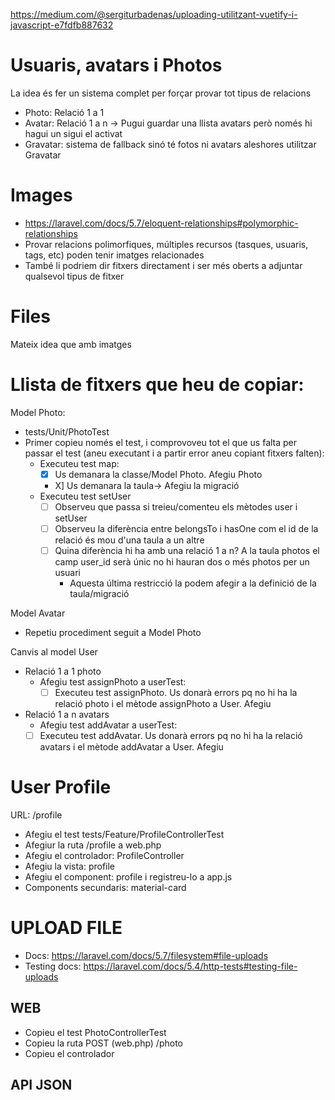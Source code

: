 https://medium.com/@sergiturbadenas/uploading-utilitzant-vuetify-i-javascript-e7fdfb887632

# Usuaris, avatars i Photos

La idea és fer un sistema complet per forçar provar tot tipus de relacions

- Photo: Relació 1 a 1
- Avatar: Relació 1 a n -> Pugui guardar una llista avatars però només hi hagui un sigui el activat
- Gravatar: sistema de fallback sinó té fotos ni avatars aleshores utilitzar Gravatar 

# Images

- https://laravel.com/docs/5.7/eloquent-relationships#polymorphic-relationships
- Provar relacions polimorfiques, múltiples recursos (tasques, usuaris, tags, etc) poden tenir imatges relacionades
- També li podriem dir fitxers directament i ser més oberts a adjuntar qualsevol tipus de fitxer

# Files

Mateix idea que amb imatges

# Llista de fitxers que heu de copiar:

Model Photo:
- tests/Unit/PhotoTest
- Primer copieu només el test, i comprovoveu tot el que us falta per passar el test (aneu executant i a partir error aneu copiant fitxers falten):
  - Executeu test map:
    - [X] Us demanara la classe/Model Photo. Afegiu Photo
    - X] Us demanara la taula-> Afegiu la migració
  - Executeu test setUser
    - [ ] Observeu que passa si treieu/comenteu els mètodes user i setUser
    - [ ] Observeu la diferència entre belongsTo i hasOne com el id de la relació és mou d'una taula a un altre
    - [ ] Quina diferència hi ha amb una relació 1 a n? A la taula photos el camp user_id serà únic no hi hauran dos o més photos per un usuari
       - Aquesta última restricció la podem afegir a la definició de la taula/migració

Model Avatar
- Repetiu procediment seguit a Model Photo

Canvis al model User
- Relació 1 a 1 photo
  - Afegiu test  assignPhoto a userTest: 
     - [ ] Executeu test assignPhoto. Us donarà errors pq no hi ha la relació photo i el mètode assignPhoto a User. Afegiu
- Relació 1 a n avatars
  - Afegiu test addAvatar a userTest: 
   - [ ] Executeu test addAvatar. Us donarà errors pq no hi ha la relació avatars i el mètode addAvatar a User. Afegiu
   
# User Profile

URL: /profile

- Afegiu el test tests/Feature/ProfileControllerTest
- Afegiur la ruta /profile a web.php
- Afegiu el controlador: ProfileController
- Afegiu la vista: profile
- Afegiu el component: profile i registreu-lo a app.js
- Components secundaris: material-card

# UPLOAD FILE

- Docs: https://laravel.com/docs/5.7/filesystem#file-uploads
- Testing docs: https://laravel.com/docs/5.4/http-tests#testing-file-uploads

## WEB
- Copieu el test PhotoControllerTest
- Copieu la ruta POST (web.php) /photo
- Copieu el controlador

## API JSON
